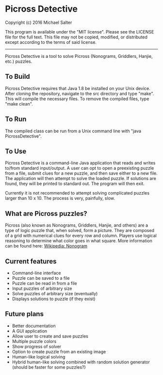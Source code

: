 # Picross Detective

Copyright (c) 2016 Michael Salter

This program is available under the "MIT license". Please see the LICENSE file for the full text.
This file may not be copied, modified, or distributed except according to the terms of said license.

- - -

Picross Detective is a tool to solve Picross (Nonograms, Griddlers, Hanjie, etc.) puzzles.

## To Build
Picross Detective requires that Java 1.8 be installed on your Unix device.
After cloning the repository, navigate to the src directory and type "make". This will compile the necessary files. To remove the compiled files, type "make clean".

## To Run
The compiled class can be run from a Unix command line with "java PicrossDetective".

## To Use
Picross Detective is a command-line Java application that reads and writes to/from standard input/output. A user can opt to open a preexisting puzzle from a file, submit clues for a new puzzle, and then save either to a new file. The application will then attempt to solve the loaded puzzle. If solutions are found, they will be printed to standard out. The program will then exit.

Currently it is not recommended to attempt solving complicated puzzles larger than 10 x 10. The process is very, painfully, slow.

## What are Picross puzzles?
Picross (also known as Nonograms, Griddlers, Hanjie, and others) are a type of logic puzzle that, when solved, form a picture. They are composed of a grid with numerical clues for every row and column. Players use logical reasoning to determine what color goes in what square. More information can be found here: [Wikipedia: Nonogram](https://en.wikipedia.org/wiki/Nonogram)

## Current features
* Command-line interface
* Puzzle can be saved to a file
* Puzzle can be read in from a file
* Input puzzles of arbitrary size
* Solve puzzles of arbitrary size (eventually)
* Displays solutions to puzzle (if they exist)

## Future plans
* Better documentation
* A GUI application
* Allow user to create and save puzzles
* Multiple puzzle colors
* Show progress of solver
* Option to create puzzle from an existing image
* Human-like logical solving
* Hybrid human-like solving combined with random solution generator (should be faster for some puzzles?)
